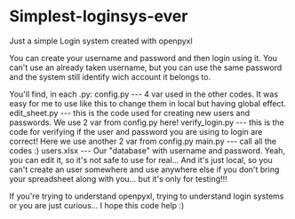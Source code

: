 # Simplest-loginsys-ever
Just a simple Login system created with openpyxl


You can create your username and password and then login using it. You can't use an already taken username, but you can use the same password and the system still identify wich account it belongs to.

You'll find, in each .py:
config.py --- 4 var used in the other codes. It was easy for me to use like this to change them in local but having global effect.
edit_sheet.py --- this is the code used for creating new users and passwords. We use 2 var from config.py here!
verify_login.py --- this is the code for verifying if the user and password you are using to login are correct! Here we use another 2 var from config.py
main.py --- call all the codes :) 
users.xlsx --- Our "database" with username and password. Yeah, you can edit it, so it's not safe to use for real... And it's just local, so you can't create an user somewhere and use anywhere else if you don't bring your spreadsheet along with you... but it's only for testing!!!


If you're trying to understand openpyxl, trying to understand login systems or you are just curious... I hope this code help :) 
